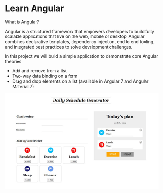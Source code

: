# Learn Angular

What is Angular?

Angular is a structured framework that empowers developers  to build fully scalable applications that live on the web, mobile or desktop. Angular combines declarative templates, dependency injection, end to end tooling, and integrated best practices to solve development challenges.

In this project we will build a simple application to demonstrate core Angular theories

* Add and remove from a list
* Two-way data binding on a form
* Drag and drop elements on a list \(available in Angular 7 and Angular Material 7\)

![Daily Schedule Planner](.gitbook/assets/dailyschedule%20%281%29.JPG)

